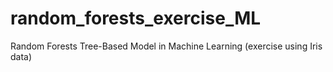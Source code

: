 # random_forests_exercise_ML
Random Forests Tree-Based Model in Machine Learning (exercise using Iris data)
